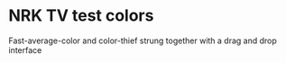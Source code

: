 # NRK TV test colors

Fast-average-color and color-thief strung together with a drag and drop interface
